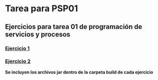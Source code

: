 # Tarea para PSP01

## Ejercicios para tarea 01 de programación de servicios y procesos

### [Ejercicio 1](Ejercicio1/)

### [Ejercicio 2](Ejercicio2/)

**Se incluyen los archivos jar dentro de la carpeta build de cada ejercicio**
